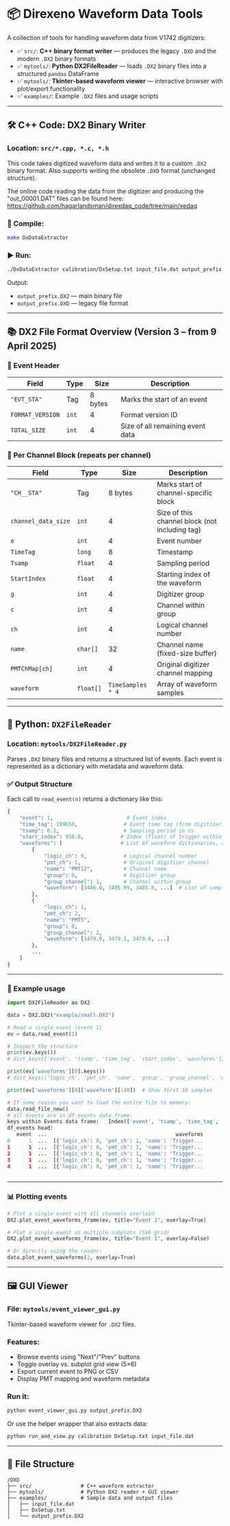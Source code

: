 # 📦 Direxeno Waveform Data Tools

A collection of tools for handling waveform data from V1742 digitizers:

- ✅ `src/`: **C++ binary format writer** — produces the legacy `.DXD` and the modern `.DX2` binary formats  
- ✅ `mytools/`: **Python DX2FileReader** — loads `.DX2` binary files into a structured `pandas` DataFrame  
- ✅ `mytools/`: **Tkinter-based waveform viewer** — interactive browser with plot/export functionality  
- ✅ `examples/`: Example `.DX2` files and usage scripts  

---


## 🛠️ C++ Code: DX2 Binary Writer

### Location: `src/*.cpp, *.c, *.h`

This code takes digitized waveform data and writes it to a custom `.DX2` binary format. Also supports writing the obsolete `.DXD` format (unchanged structure).

The online code reading the data from the digitizer and producing the "out_00001.DAT" files can be found here: https://github.com/hagarlandsman/direxdaq_code/tree/main/xedaq 

### 🔧 Compile:

```bash
make DxDataExtractor
```

### ▶️ Run:

```bash
./DxDataExtractor calibration/DxSetup.txt input_file.dat output_prefix
```

Output:
- `output_prefix.DX2` — main binary file
- `output_prefix.DXD` — legacy file format

---

## 📚 DX2 File Format Overview (Version 3 – from 9 April 2025)

### 🔹 Event Header

| Field            | Type     | Size    | Description                           |
|------------------|----------|---------|---------------------------------------|
| `"EVT_STA"`      | Tag      | 8 bytes | Marks the start of an event           |
| `FORMAT_VERSION` | `int`    | 4       | Format version ID                     |
| `TOTAL_SIZE`     | `int`    | 4       | Size of all remaining event data      |

### 🔸 Per Channel Block (repeats per channel)

| Field              | Type       | Size              | Description                                 |
|--------------------|------------|-------------------|---------------------------------------------|
| `"CH__STA"`        | Tag        | 8 bytes           | Marks start of channel-specific block       |
| `channel_data_size`| `int`      | 4                 | Size of this channel block (not including tag) |
| `e`                | `int`      | 4                 | Event number                                |
| `TimeTag`          | `long`     | 8                 | Timestamp                                   |
| `Tsamp`            | `float`    | 4                 | Sampling period                             |
| `StartIndex`       | `float`    | 4                 | Starting index of the waveform              |
| `g`                | `int`      | 4                 | Digitizer group                             |
| `c`                | `int`      | 4                 | Channel within group                        |
| `ch`               | `int`      | 4                 | Logical channel number                      |
| `name`             | `char[]`   | 32                | Channel name (fixed-size buffer)            |
| `PMTChMap[ch]`     | `int`      | 4                 | Original digitizer channel mapping          |
| `waveform`         | `float[]`  | `TimeSamples * 4` | Array of waveform samples                   |

---

## 🐍 Python: `DX2FileReader`

### Location: `mytools/DX2FileReader.py`

Parses `.DX2` binary files and returns a structured list of events. Each event is represented as a dictionary with metadata and waveform data.

### ✅ Output Structure

Each call to `read_event(n)` returns a dictionary like this:

```python
{
    "event": 1,                        # Event index
    "time_tag": 109650,               # Event time tag (from digitizer)
    "tsamp": 0.2,                     # Sampling period in ns
    "start_index": 958.0,            # Index (float) of trigger within buffer
    "waveforms": [                   # List of waveform dictionaries, one per channel
        {
            "logic_ch": 0,            # Logical channel number
            "pmt_ch": 1,              # Original digitizer channel
            "name": "PMT12",          # Channel name
            "group": 0,               # Digitizer group
            "group_channel": 1,       # Channel within group
            "waveform": [3486.0, 3485.99, 3485.8, ...]  # List of sampled waveform values
        },
        {
            "logic_ch": 1,
            "pmt_ch": 2,
            "name": "PMT5",
            "group": 0,
            "group_channel": 2,
            "waveform": [3479.0, 3479.1, 3479.0, ...]
        },
        ...
    ]
}
```

---

### 🧪 Example usage

```python
import DX2FileReader as DX2

data = DX2.DX2("example/small.DX2")

# Read a single event (event 1)
ev = data.read_event(1)

# Inspect the structure
print(ev.keys())
# dict_keys(['event', 'tsamp', 'time_tag', 'start_index', 'waveforms'])

print(ev['waveforms'][0].keys())
# dict_keys(['logic_ch', 'pmt_ch', 'name', 'group', 'group_channel', 'waveform'])

print(ev['waveforms'][0]['waveform'][:10])  # Show first 10 samples

# If some reason you want to load the entire file to memory:
data.read_file_new() 
# all events are in df_events data frame:
keys within Events data frame:   Index(['event', 'tsamp', 'time_tag', 'start_index', 'waveforms'], dtype='object')
df_events head:
   event  ...                                          waveforms
0      1  ...  [{'logic_ch': 0, 'pmt_ch': 1, 'name': 'Trigger...
1      1  ...  [{'logic_ch': 0, 'pmt_ch': 1, 'name': 'Trigger...
2      1  ...  [{'logic_ch': 0, 'pmt_ch': 1, 'name': 'Trigger...
3      1  ...  [{'logic_ch': 0, 'pmt_ch': 1, 'name': 'Trigger...
4      1  ...  [{'logic_ch': 0, 'pmt_ch': 1, 'name': 'Trigger...



```



---

### 📊 Plotting events

```python
# Plot a single event with all channels overlaid
DX2.plot_event_waveforms_frame(ev, title="Event 1", overlay=True)

# Plot a single event as multiple subplots (5x6 grid)
DX2.plot_event_waveforms_frame(ev, title="Event 1", overlay=False)

# Or directly using the reader:
data.plot_event_waveforms(2, overlay=True)
```

---

## 🖼️ GUI Viewer

### File: `mytools/event_viewer_gui.py`

Tkinter-based waveform viewer for `.DX2` files.

### Features:

- Browse events using "Next"/"Prev" buttons
- Toggle overlay vs. subplot grid view (5×6)
- Export current event to PNG or CSV
- Display PMT mapping and waveform metadata

### Run it:

```bash
python event_viewer_gui.py output_prefix.DX2
```

Or use the helper wrapper that also extracts data:

```bash
python run_and_view.py calibration DxSetup.txt input_file.dat
```

---



## 📁 File Structure

```
/DXD
├── src/                # C++ waveform extractor
├── mytools/            # Python DX2 reader + GUI viewer
├── examples/           # Sample data and output files
│   ├── input_file.dat
│   ├── DxSetup.txt
│   └── output_prefix.DX2
```
